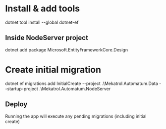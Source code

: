 ﻿# Install & add tools
dotnet tool install --global dotnet-ef

## Inside NodeServer project
dotnet add package Microsoft.EntityFrameworkCore.Design

# Create initial migration
dotnet ef migrations add InitialCreate --project .\Mekatrol.Automatum.Data --startup-project .\Mekatrol.Automatum.NodeServer

## Deploy

Running the app will execute any pending migrations (including initial create)